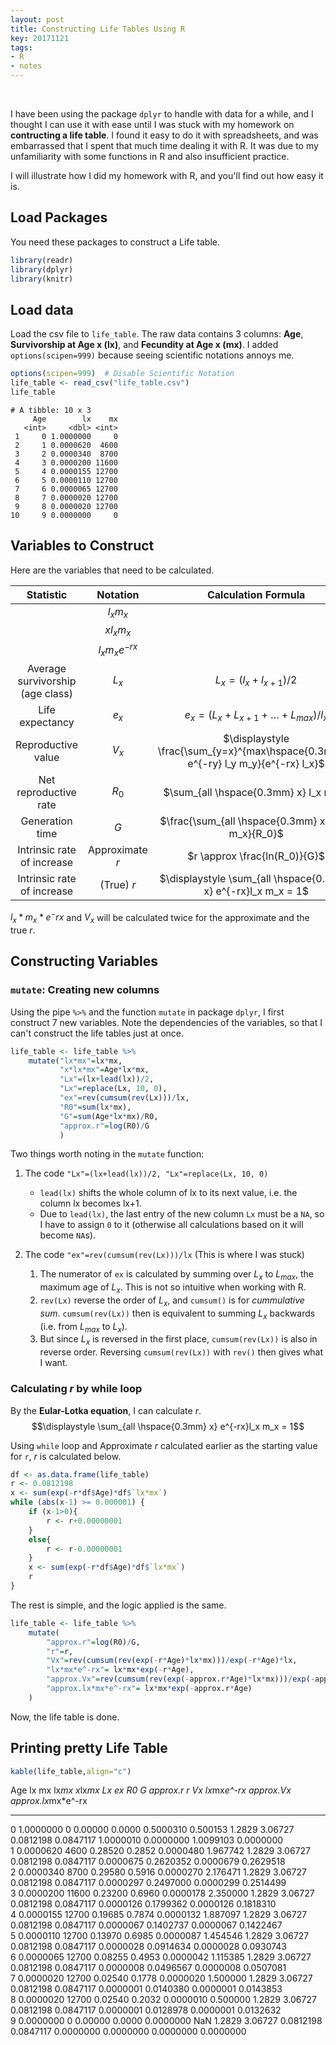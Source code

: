 ```yaml
---
layout: post
title: Constructing Life Tables Using R
key: 20171121
tags:
- R
- notes
---
```

<script type="text/x-mathjax-config">
MathJax.Hub.Config({
  tex2jax: {inlineMath: [['$','$'], ['\\(','\\)']]}
});
</script>
<script type="text/javascript" async src="//cdn.mathjax.org/mathjax/latest/MathJax.js?config=TeX-MML-AM_CHTML">
</script>

<br>

I have been using the package `dplyr` to handle with data for a while, and I thought I can use it with ease<!--more--> until I was stuck with my homework on **contructing a life table**. I found it easy to do it with spreadsheets, and was embarrassed that I spent that much time dealing it with R. It was due to my unfamiliarity with some functions in R and also insufficient practice.

I will illustrate how I did my homework with R, and you'll find out how easy it is.

## Load Packages

You need these packages to  construct a Life table.

```r
library(readr)
library(dplyr)
library(knitr)
```

## Load data
Load the csv file to `life_table`. The raw data contains 3 columns: **Age**, **Survivorship at Age x (lx)**, and **Fecundity at Age x (mx)**. I added `options(scipen=999)` because seeing scientific notations annoys me.

```r
options(scipen=999)  # Disable Scientific Notation
life_table <- read_csv("life_table.csv")
life_table
```

```
# A tibble: 10 x 3
     Age        lx    mx
   <int>     <dbl> <int>
 1     0 1.0000000     0
 2     1 0.0000620  4600
 3     2 0.0000340  8700
 4     3 0.0000200 11600
 5     4 0.0000155 12700
 6     5 0.0000110 12700
 7     6 0.0000065 12700
 8     7 0.0000020 12700
 9     8 0.0000020 12700
10     9 0.0000000     0
```

## Variables to Construct

Here are the variables that need to be calculated.

|               Statistic               |      Notation     |                         Calculation Formula                        |
|:--------------------------------:|:-----------------:|:------------------------------------------------------------------:|
|                                  |     $l_x m_x$     |                                                                    |
|                                  |    $x l_x m_x$    |                                                                    |
|                                  | $l_x m_x e^{-rx}$ |                                                                    |
| Average survivorship<br>(age class) |       $L_x$       |                      $L_x = (l_x + l_{x+1})/2$                     |
|          Life expectancy         |       $e_x$       |              $e_x = (L_x + L_{x+1} + … + L_{max})/l_x$             |
|        Reproductive value        |       $V_x$       | $\displaystyle \frac{\sum_{y=x}^{max\hspace{0.3mm}x} e^{-ry} l_y m_y}{e^{-rx} l_x}$ |
|       Net reproductive rate      |       $R_0$       |                       $\sum_{all \hspace{0.3mm} x} l_x m_x$                       |
|          Generation time         |        $G$        |                $\frac{\sum_{all \hspace{0.3mm} x} x l_x m_x}{R_0}$                |
|    Intrinsic rate of increase    |  Approximate $r$  |                    $r \approx \frac{ln(R_0)}{G}$                   |
|    Intrinsic rate of increase    |      (True) $r$     |                  $\displaystyle \sum_{all \hspace{0.3mm} x} e^{-rx}l_x m_x = 1$                 |

$l_x*m_x*e^-rx$ and $V_x$ will be calculated twice for the approximate and the true $r$.

## Constructing Variables

### `mutate`: Creating new columns

Using the pipe `%>%` and the function `mutate` in package `dplyr`, I first construct 7 new variables. Note the dependencies of the variables, so that I can't construct the life tables just at once.

```r
life_table <- life_table %>%
    mutate("lx*mx"=lx*mx,
           "x*lx*mx"=Age*lx*mx,
           "Lx"=(lx+lead(lx))/2,
           "Lx"=replace(Lx, 10, 0),
           "ex"=rev(cumsum(rev(Lx)))/lx,
           "R0"=sum(lx*mx),
           "G"=sum(Age*lx*mx)/R0,
           "approx.r"=log(R0)/G
           )
```

Two things worth noting in the `mutate` function:

1. The code `"Lx"=(lx+lead(lx))/2, "Lx"=replace(Lx, 10, 0)`
    * `lead(lx)` shifts the whole column of lx to its next value, i.e. the column lx becomes lx+1.
    * Due to `lead(lx)`, the last entry of the new column `Lx` must be a `NA`, so I have to assign `0` to it (otherwise all calculations based on it will become `NA`s).
    
2. The code `"ex"=rev(cumsum(rev(Lx)))/lx` (This is where I was stuck)
    1. The numerator of `ex` is calculated by summing over $L_x$ to $L_{max}$, the maximum age of $L_x$. This is not so intuitive when working with R. 
    2. `rev(Lx)` reverse the order of $L_x$, and `cumsum()` is for *cummulative sum*. `cumsum(rev(Lx))` then is equivalent to summing $L_x$ backwards (i.e. from $L_{max}$ to $L_x$). 
    3. But since $L_x$ is reversed in the first place, `cumsum(rev(Lx))` is also in reverse order. Reversing `cumsum(rev(Lx))` with `rev()` then gives what I want.
    
### Calculating $r$ by while loop

By the **Eular-Lotka equation**, I can calculate $r$.
$$\displaystyle \sum_{all \hspace{0.3mm} x} e^{-rx}l_x m_x = 1$$

Using `while` loop and Approximate $r$ calculated earlier as the starting value for `r`, $r$ is calculated below. 

```r
df <- as.data.frame(life_table)
r <- 0.0812198
x <- sum(exp(-r*df$Age)*df$`lx*mx`)
while (abs(x-1) >= 0.000001) {
    if (x-1>0){
        r <- r+0.00000001
    }
    else{
        r <- r-0.00000001
    }
    x <- sum(exp(-r*df$Age)*df$`lx*mx`)
    r
}
```

The rest is simple, and the logic applied is the same.

```r
life_table <- life_table %>%
    mutate(
        "approx.r"=log(R0)/G,
        "r"=r,
        "Vx"=rev(cumsum(rev(exp(-r*Age)*lx*mx)))/exp(-r*Age)*lx,
        "lx*mx*e^-rx"= lx*mx*exp(-r*Age),
        "approx.Vx"=rev(cumsum(rev(exp(-approx.r*Age)*lx*mx)))/exp(-approx.r*Age)*lx,
        "approx.lx*mx*e^-rx"= lx*mx*exp(-approx.r*Age)
    )
```
Now, the life table is done.

## Printing pretty Life Table


```r
kable(life_table,align="c")
```



 Age       lx         mx       lx*mx     x*lx*mx       Lx           ex         R0         G       approx.r         r           Vx        lx*mx*e^-rx    approx.Vx    approx.lx*mx*e^-rx 
-----  -----------  -------  ---------  ---------  -----------  ----------  --------  ---------  -----------  -----------  -----------  -------------  -----------  --------------------
  0     1.0000000      0      0.00000    0.0000     0.5000310    0.500153    1.2829    3.06727    0.0812198    0.0847117    1.0000010     0.0000000     1.0099103        0.0000000      
  1     0.0000620    4600     0.28520    0.2852     0.0000480    1.967742    1.2829    3.06727    0.0812198    0.0847117    0.0000675     0.2620352     0.0000679        0.2629518      
  2     0.0000340    8700     0.29580    0.5916     0.0000270    2.176471    1.2829    3.06727    0.0812198    0.0847117    0.0000297     0.2497000     0.0000299        0.2514499      
  3     0.0000200    11600    0.23200    0.6960     0.0000178    2.350000    1.2829    3.06727    0.0812198    0.0847117    0.0000126     0.1799362     0.0000126        0.1818310      
  4     0.0000155    12700    0.19685    0.7874     0.0000132    1.887097    1.2829    3.06727    0.0812198    0.0847117    0.0000067     0.1402737     0.0000067        0.1422467      
  5     0.0000110    12700    0.13970    0.6985     0.0000087    1.454546    1.2829    3.06727    0.0812198    0.0847117    0.0000028     0.0914634     0.0000028        0.0930743      
  6     0.0000065    12700    0.08255    0.4953     0.0000042    1.115385    1.2829    3.06727    0.0812198    0.0847117    0.0000008     0.0496567     0.0000008        0.0507081      
  7     0.0000020    12700    0.02540    0.1778     0.0000020    1.500000    1.2829    3.06727    0.0812198    0.0847117    0.0000001     0.0140380     0.0000001        0.0143853      
  8     0.0000020    12700    0.02540    0.2032     0.0000010    0.500000    1.2829    3.06727    0.0812198    0.0847117    0.0000001     0.0128978     0.0000001        0.0132632      
  9     0.0000000      0      0.00000    0.0000     0.0000000      NaN       1.2829    3.06727    0.0812198    0.0847117    0.0000000     0.0000000     0.0000000        0.0000000      



<br>
<br>